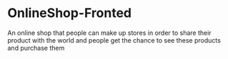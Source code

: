 # OnlineShop-Fronted
An online shop that people can make up stores in order to share their product with the world and people get the chance to see these products and purchase them 
